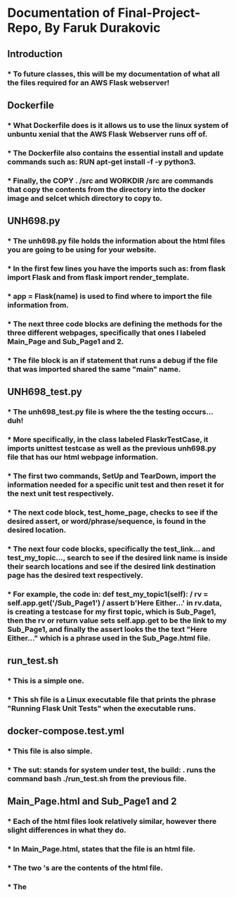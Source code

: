 # Documentation of Final-Project-Repo, By Faruk Durakovic

## Introduction

### * To future classes, this will be my documentation of what all the files required for an AWS Flask webserver!

## Dockerfile

### * What Dockerfile does is it allows us to use the linux system of unbuntu xenial that the AWS Flask Webserver runs off of.

### * The Dockerfile also contains the essential install and update commands such as: RUN apt-get install -f -y python3.

### * Finally, the COPY . /src and WORKDIR /src are commands that copy the contents from the directory into the docker image and selcet which directory to copy to.

## UNH698.py

### * The unh698.py file holds the information about the html files you are going to be using for your website.

### * In the first few lines you have the imports such as: from flask import Flask and from flask import render_template.

### * app = Flask(__name__) is used to find where to import the file information from.

### * The next three code blocks are defining the methods for the three different webpages, specifically that ones I labeled Main_Page and Sub_Page1 and 2.

### * The file block is an if statement that runs a debug if the file that was imported shared the same "__main__" name.

## UNH698_test.py

### * The unh698_test.py file is where the the testing occurs... duh!

### * More specifically, in the class labeled FlaskrTestCase, it imports unittest testcase as well as the previous unh698.py file that has our html webpage information.

### * The first two commands, SetUp and TearDown, import the information needed for a specific unit test and then reset it for the next unit test respectively.

### * The next code block, test_home_page, checks to see if the desired assert, or word/phrase/sequence, is found in the desired location.

### * The next four code blocks, specifically the test_link... and test_my_topic..., search to see if the desired link name is inside their search locations and see if the desired link destination page has the desired text respectively.

### * For example, the code in: def test_my_topic1(self): / rv = self.app.get('/Sub_Page1') / assert b'Here Either...' in rv.data, is creating a testcase for my first topic, which is Sub_Page1, then the rv or return value sets self.app.get to be the link to my Sub_Page1, and finally the assert looks the the text "Here Either..." which is a phrase used in the Sub_Page.html file.

## run_test.sh

### * This is a simple one.

### * This sh file is a Linux executable file that prints the phrase "Running Flask Unit Tests" when the executable runs.

## docker-compose.test.yml

### * This file is also simple.

### * The sut: stands for system under test, the build: . runs the command bash ./run_test.sh from the previous file.

## Main_Page.html and Sub_Page1 and 2

### * Each of the html files look relatively similar, however there slight differences in what they do.

### * In Main_Page.html, <!DOCTYPE html> states that the file is an html file.

### * The two <html>'s are the contents of the html file.

### * The <title>'s display the title of the page, in this case UNH698 Website.

### * The <body>'s reference what is shown on screen on those webpages.

### * And finally, the <a href=...> ... </a> define the link that will appear in the url bar as well as the name that will appear onscreen in the actual webpage. In this case, the url will display .../Sub_Page1, and the webpage will have a link that says Faruks Topic #1 which will take me to Sub_Page1.

### * The only things different in the Sub_Page html files is that instead of using the <a href=...> ... </a>, you can just type anything between the two <body> fields and the test will appear onscreen!

## deploy-website-staging/production.yml

### * What these files do is allow the webpages to be run from specific snapshots in your code based on what tag you used for them. 

### * In case you don't know what a tag is, when you reach a certain point in your code that it can sufficiently do a task, you can do a git command that sets a sort of waypoint that tags that milestone in the code. Then the tag can be referenced in your github account when you look through it, or you can set your website to run based off of where that tag is in your as an example.

### * The name is what is printed on screen when the command is initially executed.

### * The hosts is set to local host so that you can access the server locally through the machine running it.

### * The variables are the name of the environment, in this case stagin, the image version, which is the tag you chose, the host port is the port you use to access it, and the container port is the port Flask uses view the server.

### * The roles is a subfolder that contains a main.yml file that is referenced and has information for this code.

## configure-host.yml

### * This file configures your local machine to run docker, simple enough.

## ansible.cfg

### * This is the list of hosts, which only contains the localhost.

## main.yml

### * There are four different main.yml files so I will go over them in order as they appear.

### * The first main.yml sets values for the unh698 role. 

### * It sets the image to be the dockercloud repository of your choice, and sets the command to be python3 unh698.py, which runs unh698.py through python.

### * The next main.yml does several things.

### * It has 3 functions which are as follows: Ensure python docker-py package is installed, Start/Restart the unh698 container, and verify that the webserver is running.

### * The first command is done by using the pip command which downloads installs the latest version of docker-py.

### * The second command gets its values from the unh698 file and places the in the correct positions. It also gets the port information from the files.

### * Finally, the last command sets the url to be used to verify that the webserver is running.

### * The next main.yml updates the cache of the server every 1.8 seconds.

### * The final main.yml file includes a list of tasks that are needed to set up the docker service. Those tasks being install.yml, user.yml, and service.yml.

## user.yml

### * What this file does is adds a user to the linux group on the host.

### * The name: "{{ student_username}}" portion of this takes the username given by the command: ansible-playbook configure-host.yml -v --extra-vars "student_username=fdurakovic" and sets the username to be that name.

## service.yml 

### * This is a very simple file.

### * It ensures that the docker service is started.

### * The line says state references that state of being that the service is expected to be.

## install.yml

### * This file does five different things.

### * First, it installs the docker dependencies needed to run everything.

### * The second command sets up the docker repository key that is used to access the server.

### * The third command gets the release version of ubuntu that is running and registers it as release.

### * The fourth command adds the docker repo that you had chosen in the first main.yml file.

### * The final command installs the latest version of docker community edition by downloading the docker-ce package.

## prometheus_metrics.py

### This is the final file to be documented. 

### * This file does the "math" of the website to see how long it has been running and how many times the page has been accessed.

### * This file is very similar to the unh698.py file as it has functions used to collect the data that is being input into the system.